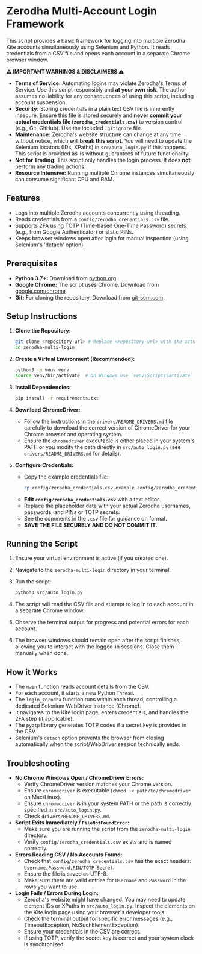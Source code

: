 # Zerodha Multi-Account Login Framework

This script provides a basic framework for logging into multiple Zerodha Kite accounts simultaneously using Selenium and Python. It reads credentials from a CSV file and opens each account in a separate Chrome browser window.

**⚠️ IMPORTANT WARNINGS & DISCLAIMERS ⚠️**

- **Terms of Service:** Automating logins may violate Zerodha's Terms of Service. Use this script responsibly and **at your own risk**. The author assumes no liability for any consequences of using this script, including account suspension.
- **Security:** Storing credentials in a plain text CSV file is inherently insecure. Ensure this file is stored securely and **never commit your actual credentials file (`zerodha_credentials.csv`)** to version control (e.g., Git, GitHub). Use the included `.gitignore` file.
- **Maintenance:** Zerodha's website structure can change at any time without notice, which **will break this script**. You will need to update the Selenium locators (IDs, XPaths) in `src/auto_login.py` if this happens. This script is provided as-is without guarantees of future functionality.
- **Not for Trading:** This script only handles the login process. It does **not** perform any trading actions.
- **Resource Intensive:** Running multiple Chrome instances simultaneously can consume significant CPU and RAM.

## Features

- Logs into multiple Zerodha accounts concurrently using threading.
- Reads credentials from a `config/zerodha_credentials.csv` file.
- Supports 2FA using TOTP (Time-based One-Time Password) secrets (e.g., from Google Authenticator) or static PINs.
- Keeps browser windows open after login for manual inspection (using Selenium's 'detach' option).

## Prerequisites

- **Python 3.7+:** Download from [python.org](https://www.python.org/downloads/).
- **Google Chrome:** The script uses Chrome. Download from [google.com/chrome](https://www.google.com/chrome/).
- **Git:** For cloning the repository. Download from [git-scm.com](https://git-scm.com/downloads).

## Setup Instructions

1.  **Clone the Repository:**

    ```bash
    git clone <repository-url> # Replace <repository-url> with the actual URL
    cd zerodha-multi-login
    ```

2.  **Create a Virtual Environment (Recommended):**

    ```bash
    python3 -m venv venv
    source venv/bin/activate  # On Windows use `venv\Scripts\activate`
    ```

3.  **Install Dependencies:**

    ```bash
    pip install -r requirements.txt
    ```

4.  **Download ChromeDriver:**

    - Follow the instructions in the `drivers/README_DRIVERS.md` file carefully to download the correct version of ChromeDriver for your Chrome browser and operating system.
    - Ensure the `chromedriver` executable is either placed in your system's PATH or you modify the path directly in `src/auto_login.py` (see `drivers/README_DRIVERS.md` for details).

5.  **Configure Credentials:**
    - Copy the example credentials file:
      ```bash
      cp config/zerodha_credentials.csv.example config/zerodha_credentials.csv
      ```
    - **Edit `config/zerodha_credentials.csv`** with a text editor.
    - Replace the placeholder data with your actual Zerodha usernames, passwords, and PINs or TOTP secrets.
    - See the comments in the `.csv` file for guidance on format.
    - **SAVE THE FILE SECURELY AND DO NOT COMMIT IT.**

## Running the Script

1.  Ensure your virtual environment is active (if you created one).
2.  Navigate to the `zerodha-multi-login` directory in your terminal.
3.  Run the script:

    ```bash
    python3 src/auto_login.py
    ```

4.  The script will read the CSV file and attempt to log in to each account in a separate Chrome window.
5.  Observe the terminal output for progress and potential errors for each account.
6.  The browser windows should remain open after the script finishes, allowing you to interact with the logged-in sessions. Close them manually when done.

## How it Works

- The `main` function reads account details from the CSV.
- For each account, it starts a new Python `Thread`.
- The `login_zerodha` function runs within each thread, controlling a dedicated Selenium WebDriver instance (Chrome).
- It navigates to the Kite login page, enters credentials, and handles the 2FA step (if applicable).
- The `pyotp` library generates TOTP codes if a secret key is provided in the CSV.
- Selenium's `detach` option prevents the browser from closing automatically when the script/WebDriver session technically ends.

## Troubleshooting

- **No Chrome Windows Open / ChromeDriver Errors:**
  - Verify ChromeDriver version matches your Chrome version.
  - Ensure `chromedriver` is executable (`chmod +x path/to/chromedriver` on Mac/Linux).
  - Ensure `chromedriver` is in your system PATH or the path is correctly specified in `src/auto_login.py`.
  - Check `drivers/README_DRIVERS.md`.
- **Script Exits Immediately / `FileNotFoundError`:**
  - Make sure you are running the script from the `zerodha-multi-login` directory.
  - Verify `config/zerodha_credentials.csv` exists and is named correctly.
- **Errors Reading CSV / No Accounts Found:**
  - Check that `config/zerodha_credentials.csv` has the exact headers: `Username,Password,PIN/TOTP Secret`.
  - Ensure the file is saved as UTF-8.
  - Make sure there are valid entries for `Username` and `Password` in the rows you want to use.
- **Login Fails / Errors During Login:**
  - Zerodha's website might have changed. You may need to update element IDs or XPaths in `src/auto_login.py`. Inspect the elements on the Kite login page using your browser's developer tools.
  - Check the terminal output for specific error messages (e.g., TimeoutException, NoSuchElementException).
  - Ensure your credentials in the CSV are correct.
  - If using TOTP, verify the secret key is correct and your system clock is synchronized.
